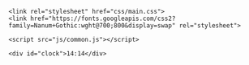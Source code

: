 <!DOCTYPE html>
<html>
<head>  
  <meta charset="utf-8">
  <meta http-equiv="X-UA-Compatible" content="IE=edge,chrome=1">
  <title>Ceasul color</title>
    
    <link rel="stylesheet" href="css/main.css">
    <link href="https://fonts.googleapis.com/css2?family=Nanum+Gothic:wght@700;800&display=swap" rel="stylesheet">
    
    <script src="js/common.js"></script>       
</head>
<body>
    
    <div id="clock">14:14</div>
    
</body>
</html>
